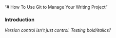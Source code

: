 “# How To Use Git to Manage Your Writing Project”
### Introduction
_Version control isn't just control._
*Testing bold/italics?*
